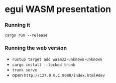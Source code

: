 # egui WASM presentation

### Running it

`cargo run --release`

### Running the web version
* `rustup target add wasm32-unknown-unknown`
* `cargo install --locked trunk`
* `trunk serve`
* open `http://127.0.0.1:8080/index.html#dev`
